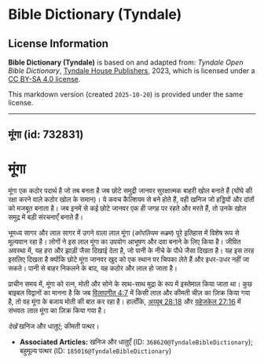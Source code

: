 # Bible Dictionary (Tyndale)

## License Information

**Bible Dictionary (Tyndale)** is based on and adapted from: _Tyndale Open Bible Dictionary_, [Tyndale House Publishers](https://tyndaleopenresources.com/), 2023, which is licensed under a [CC BY-SA 4.0 license](https://creativecommons.org/licenses/by-sa/4.0/legalcode.en).

This markdown version (created `2025-10-20`) is provided under the same license.



--------------------------------

## मूंगा (id: 732831)

मूंगा
=====

मूंगा एक कठोर पदार्थ है जो तब बनता है जब छोटे समुद्री जानवर सुरक्षात्मक बाहरी खोल ​​बनाते हैं (घोंघे की रक्षा करने वाले कठोर खोल के समान)। ये कवच कैल्शियम से बने होते हैं, वही खनिज जो हड्डियों और दांतों को मजबूत बनाता है। जब इनमें से कई छोटे जानवर एक ही जगह पर रहते और मरते हैं, तो उनके खोल समुद्र में बड़ी संरचनाएँ बनाते हैं।

भूमध्य सागर और लाल सागर में उगने वाला लाल मूंगा (*कोरलियम रूब्रम*) पूरे इतिहास में विशेष रूप से मूल्यवान रहा है। लोगों ने इस लाल मूंगा का उपयोग आभूषण और दवा बनाने के लिए किया है। जीवित अवस्था में, यह हरा और झाड़ी जैसा दिखाई देता है, जो पानी के नीचे के पौधे जैसा दिखता है। यह इस तरह इसलिए दिखता है क्योंकि छोटे मूंगा जानवर खुद को एक स्थान पर चिपका लेते हैं और इधर\-उधर नहीं जा सकते। पानी से बाहर निकलने के बाद, यह कठोर और लाल हो जाता है।

प्राचीन समय में, मूंगा को रत्न, मोती और सोने के साथ\-साथ मुद्रा के रूप में इस्तेमाल किया जाता था। कुछ बाइबल विद्वानों का मानना ​​है कि जब [विलापगीत 4:7](https://ref.ly/Lam4:7) में किसी लाल और कीमती चीज़ का ज़िक्र किया गया है, तो वह मूंगा के बजाय मोती की बात कर रहा है। हालाँकि, [अय्यूब 28:18](https://ref.ly/Job28:18) और [यहेजकेल 27:16](https://ref.ly/Ezek27:16) में संभवतः लाल मूंगा का ज़िक्र किया गया है।

*देखें* खनिज और धातुएं; कीमती पत्थर। 

* **Associated Articles:** खनिज और धातुएँ (ID: `368620@TyndaleBibleDictionary`); बहुमूल्य पत्थर (ID: `185016@TyndaleBibleDictionary`)

